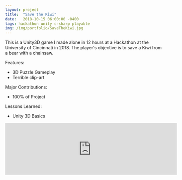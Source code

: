 ```yaml
---
layout: project
title:  "Save the Kiwi"
date:   2018-10-15 06:00:00 -0400
tags: hackathon unity c-sharp playable
img: /img/portfolio/SaveTheKiwi.jpg
---
```


This is a Unity3D game I made alone in 12 hours at a Hackathon at the University of Cincinnati in 2018. The player's objective is to save a Kiwi from a bear with a chainsaw.

Features:
- 3D Puzzle Gameplay
- Terrible clip-art

Major Contributions:
- 100% of Project

Lessons Learned:
- Unity 3D Basics

<iframe frameborder="0" src="https://itch.io/embed/708754?dark=true" width="552" height="167"><a href="https://swiimii.itch.io/save-the-kiwi">Save the Kiwi by swiimii</a></iframe>